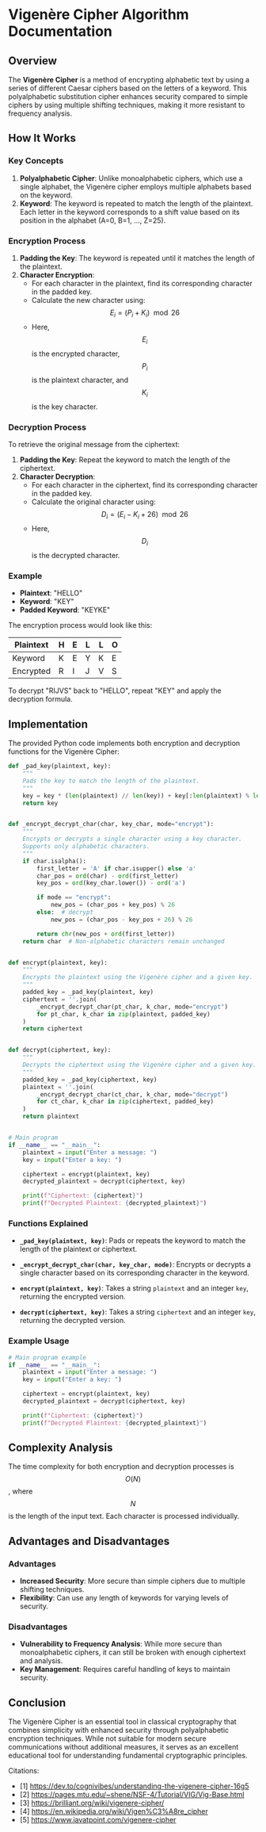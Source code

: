 # Vigenère Cipher Algorithm Documentation

## Overview

The **Vigenère Cipher** is a method of encrypting alphabetic text by using a series of different Caesar ciphers based on the letters of a keyword. This polyalphabetic substitution cipher enhances security compared to simple ciphers by using multiple shifting techniques, making it more resistant to frequency analysis.

## How It Works

### Key Concepts

1. **Polyalphabetic Cipher**: Unlike monoalphabetic ciphers, which use a single alphabet, the Vigenère cipher employs multiple alphabets based on the keyword.
2. **Keyword**: The keyword is repeated to match the length of the plaintext. Each letter in the keyword corresponds to a shift value based on its position in the alphabet (A=0, B=1, ..., Z=25).

### Encryption Process

1. **Padding the Key**: The keyword is repeated until it matches the length of the plaintext.
2. **Character Encryption**:
   - For each character in the plaintext, find its corresponding character in the padded key.
   - Calculate the new character using:
     $$
     E_i = (P_i + K_i) \mod 26
     $$
   - Here, $$E_i$$ is the encrypted character, $$P_i$$ is the plaintext character, and $$K_i$$ is the key character.

### Decryption Process

To retrieve the original message from the ciphertext:

1. **Padding the Key**: Repeat the keyword to match the length of the ciphertext.
2. **Character Decryption**:
   - For each character in the ciphertext, find its corresponding character in the padded key.
   - Calculate the original character using:
     $$
     D_i = (E_i - K_i + 26) \mod 26
     $$
   - Here, $$D_i$$ is the decrypted character.

### Example

- **Plaintext**: "HELLO"
- **Keyword**: "KEY"
- **Padded Keyword**: "KEYKE"

The encryption process would look like this:

| Plaintext | H | E | L | L | O |
|-----------|---|---|---|---|---|
| Keyword   | K | E | Y | K | E |
| Encrypted | R | I | J | V | S |

To decrypt "RIJVS" back to "HELLO", repeat "KEY" and apply the decryption formula.

## Implementation

The provided Python code implements both encryption and decryption functions for the Vigenère Cipher:

```python
def _pad_key(plaintext, key):
    """
    Pads the key to match the length of the plaintext.
    """
    key = key * (len(plaintext) // len(key)) + key[:len(plaintext) % len(key)]
    return key


def _encrypt_decrypt_char(char, key_char, mode="encrypt"):
    """
    Encrypts or decrypts a single character using a key character.
    Supports only alphabetic characters.
    """
    if char.isalpha():
        first_letter = 'A' if char.isupper() else 'a'
        char_pos = ord(char) - ord(first_letter)
        key_pos = ord(key_char.lower()) - ord('a')

        if mode == "encrypt":
            new_pos = (char_pos + key_pos) % 26
        else:  # decrypt
            new_pos = (char_pos - key_pos + 26) % 26

        return chr(new_pos + ord(first_letter))
    return char  # Non-alphabetic characters remain unchanged


def encrypt(plaintext, key):
    """
    Encrypts the plaintext using the Vigenère cipher and a given key.
    """
    padded_key = _pad_key(plaintext, key)
    ciphertext = ''.join(
        _encrypt_decrypt_char(pt_char, k_char, mode="encrypt")
        for pt_char, k_char in zip(plaintext, padded_key)
    )
    return ciphertext


def decrypt(ciphertext, key):
    """
    Decrypts the ciphertext using the Vigenère cipher and a given key.
    """
    padded_key = _pad_key(ciphertext, key)
    plaintext = ''.join(
        _encrypt_decrypt_char(ct_char, k_char, mode="decrypt")
        for ct_char, k_char in zip(ciphertext, padded_key)
    )
    return plaintext


# Main program
if __name__ == "__main__":
    plaintext = input("Enter a message: ")
    key = input("Enter a key: ")

    ciphertext = encrypt(plaintext, key)
    decrypted_plaintext = decrypt(ciphertext, key)

    print(f"Ciphertext: {ciphertext}")
    print(f"Decrypted Plaintext: {decrypted_plaintext}")
```

### Functions Explained

- **`_pad_key(plaintext, key)`**: Pads or repeats the keyword to match the length of the plaintext or ciphertext.
  
- **`_encrypt_decrypt_char(char, key_char, mode)`**: Encrypts or decrypts a single character based on its corresponding character in the keyword.

- **`encrypt(plaintext, key)`**: Takes a string `plaintext` and an integer `key`, returning the encrypted version.

- **`decrypt(ciphertext, key)`**: Takes a string `ciphertext` and an integer `key`, returning the decrypted version.

### Example Usage

```python
# Main program example
if __name__ == "__main__":
    plaintext = input("Enter a message: ")
    key = input("Enter a key: ")

    ciphertext = encrypt(plaintext, key)
    decrypted_plaintext = decrypt(ciphertext, key)

    print(f"Ciphertext: {ciphertext}")
    print(f"Decrypted Plaintext: {decrypted_plaintext}")
```

## Complexity Analysis

The time complexity for both encryption and decryption processes is $$O(N)$$, where $$N$$ is the length of the input text. Each character is processed individually.

## Advantages and Disadvantages

### Advantages
- **Increased Security**: More secure than simple ciphers due to multiple shifting techniques.
- **Flexibility**: Can use any length of keywords for varying levels of security.

### Disadvantages
- **Vulnerability to Frequency Analysis**: While more secure than monoalphabetic ciphers, it can still be broken with enough ciphertext and analysis.
- **Key Management**: Requires careful handling of keys to maintain security.

## Conclusion

The Vigenère Cipher is an essential tool in classical cryptography that combines simplicity with enhanced security through polyalphabetic encryption techniques. While not suitable for modern secure communications without additional measures, it serves as an excellent educational tool for understanding fundamental cryptographic principles.

Citations:
   - [1] https://dev.to/cognivibes/understanding-the-vigenere-cipher-16g5
   - [2] https://pages.mtu.edu/~shene/NSF-4/Tutorial/VIG/Vig-Base.html
   - [3] https://brilliant.org/wiki/vigenere-cipher/
   - [4] https://en.wikipedia.org/wiki/Vigen%C3%A8re_cipher
   - [5] https://www.javatpoint.com/vigenere-cipher

